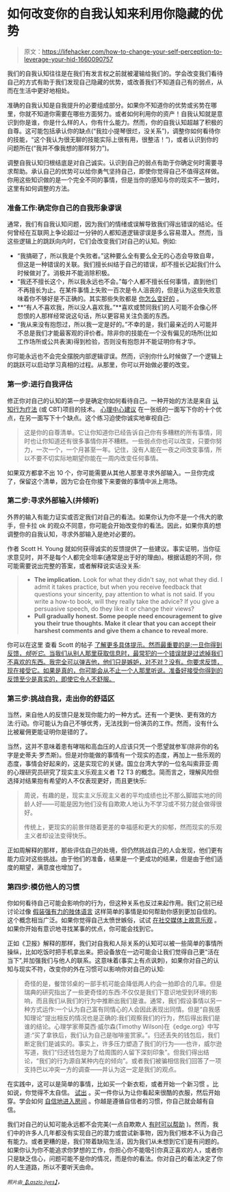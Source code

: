 # 如何改变你的自我认知来利用你隐藏的优势

> 原文：<https://lifehacker.com/how-to-change-your-self-perception-to-leverage-your-hid-1660090757>

我们的自我认知往往是在我们有发言权之前就被灌输给我们的。学会改变我们看待自己的方式有助于我们发现自己隐藏的优势，或改善我们不知道自己有的弱点，从而在生活中更好地相处。



准确的自我认知是自我提升的必要组成部分。如果你不知道你的优势或劣势在哪里，你就不知道你需要在哪些方面努力。或者如何利用你的资产！自我认知就是意识到你是谁，你是什么样的人，你有什么能力。然而，你的自我认知超越了积极的自尊。这可能包括承认你的缺点(“我拉小提琴很烂，没关系”)，调整你如何看待你的技能，“这个我认为很无聊的技能实际上很有用，很整洁！”)，或者认识到你的问题所在(“我并不像我想的那样努力”)。

调整自我认知归根结底是对自己诚实。认识到自己的弱点有助于你确定何时需要寻求帮助。承认自己的优势可以给你勇气坚持自己，即使你觉得自己不值得这样做。你用这些知识做的是一个完全不同的事情，但是当你的感知与你的现实不一致时，这里有如何调整的方法。

### **准备工作:确定你自己的自我形象谬误**

通常，我们有自我认知问题，因为我们的情绪或误解导致我们得出错误的结论。任何曾经在互联网上争论超过一分钟的人都知道逻辑谬误是多么容易潜入。然而，当这些逻辑上的跳跃向内时，它们会改变我们对自己的认知。例如:

*   “我搞砸了，所以我是个失败者。”这种要么全有要么全无的心态会导致自卑，但这是一种错误的关联。我们擅长纠结于自己的错误，却不擅长记起我们什么时候做对了。消极并不能消除积极。
*   “我还不擅长这个，所以我永远也不会。”每个人都不擅长任何事情，直到他们不再擅长为止。在某件事情上失败一百次是令人沮丧的，但是认为这些失败意味着你不够好是不正确的。其实那些失败都是 [你怎么变好的](http://lifehacker.com/reframe-how-you-think-about-failure-by-changing-its-def-596193760) 。
*   **“有人不喜欢我，所以没人喜欢我。”**喜欢或赞同我们的人可能不会像心怀怨恨的人那样经常说这句话，所以更容易关注负面的东西。
*   “我从来没有抱怨过，所以我一定是好的。”不幸的是，我们最亲近的人可能并不总是我们才能最客观的评价者。除非你的技能在一个没有偏见的场所(比如工作场所或公共表演)得到检验，否则没有抱怨并不能证明你有才华。

你可能永远也不会完全摆脱内部逻辑谬误。然而，识别你什么时候做了一个逻辑上的跳跃可以启动学习真相的过程。从那里，你可以开始做必要的改变。

### **第一步:进行自我评估**

修正你对自己的认知的第一步是确定你如何看待自己。一种开始的方法是来自 [认知行为疗法](http://www.mayoclinic.org/tests-procedures/cognitive-behavioral-therapy/basics/definition/prc-20013594) (或 CBT)项目的技术。 [心理中心建议](http://psychcentral.com/blog/archives/2011/10/30/6-tips-to-improve-your-self-esteem/) 在一张纸的一面写下你的十个优点，在另一面写下十个缺点。这个练习迫使你诚实地审视自己:

> 这是你的自尊清单。它让你知道你已经告诉自己你有多糟糕的所有事情，同时也让你知道还有很多事情你并不糟糕。一些弱点你也可以改变，只要你努力，一次一个，一个月甚至一年。记住，没有人能在一夜之间改变事情，所以不要不切实际地期望你能在一周内改变任何事情。

如果双方都拿不出 10 个，你可能需要从其他人那里寻求外部输入。一旦你完成了，保留这个清单，因为它会在你接下来要做的事情中派上用场。

### **第二步:寻求外部输入(并倾听)**

外界的输入有能力证实或否定我们对自己的看法。如果你认为你不是一个伟大的歌手，但卡拉 ok 的观众不同意，你可能会开始改变你的看法。因此，如果你真的想调整你的自我认知，寻求外部输入是绝对必要的。

作者 Scott H. Young 就如何获得诚实的反馈提供了一些建议。事实证明，当你征求意见时，并不是每个人都完全坦率(通常是出于好的理由)。根据话题的不同，你可能需要说出完整的答案，或者解释说实话没关系:

> *   **The implication.** Look for what they didn't say, not what they did. I admit it takes practice, but when you receive feedback that questions your sincerity, pay attention to what is not said. If you write a how-to book, will they really take the advice? If you give a persuasive speech, do they like it or change their views?
> *   **Pull gradually honest. Some people need encouragement to give you their true thoughts. Make it clear that you can accept their harshest comments and give them a chance to reveal more.**

你可以在这里 查看 Scott 的帖子 [了解更多具体提示。然而最重要的是:一旦你得到反馈，*倾听它*。当我们从别人那里获取信息时，最常犯的一个错误就是过滤掉我们不喜欢的东西。我完全可以弹吉他，他们只是嫉妒，对不对？没有。你要求反馈，现在接受它。如果是真的，你可能会从不止一个人那里听说。准备好接受你得到的反馈至少是真实的，即使它令人不舒服。](http://www.scotthyoung.com/blog/2007/06/18/10-must-have-steps-to-getting-honest-feedback/)

### **第三步:挑战自我，走出你的舒适区**

当然，来自他人的反馈只是发现你能力的一种方式。还有一个更快、更有效的方法:行动。你可能认为自己不够优秀，无法找到一份演员的工作。然而，没有什么比被雇佣更能证明你是错的了。

当然，这并不意味着患有哮喘和高血压的人应该只凭一个愿望就参军(除非你的名字是史蒂夫·罗杰斯)。但是对你能做的事情有一个现实的态度，再加上一些乐观的态度，事情会好起来的，这是实现它的关键。国立台湾大学的一位名叫索菲亚·周的心理研究员研究了现实主义乐观主义者 T2 T3 的概念。简而言之，理解风险但选择对结果抱有希望的人不仅表现更好，而且更快乐:

> 周说，有趣的是，现实主义乐观主义者的平均成绩也比不那么脚踏实地的同龄人好——可能是因为他们没有自欺欺人地认为不学习或不努力就会做得很好。
> 
> 传统上，更现实的前景伴随着更差的幸福感和更大的抑郁，然而现实的乐观主义者却设法变得快乐。

正如周解释的那样，那些评估自己的处境，但仍然挑战自己的人会发现，他们更有能力应对这些挑战。由于他们的准备，结果是一个更成功的结果，但是由于他们适度的期望，满意度也增加了。

### 第四步:模仿他人的习惯

你如何看待自己可能会影响你的行为，但这种关系也反过来起作用。我们之前已经讨论过像 [假装强有力的肢体语言](https://lifehacker.com/faking-powerful-body-language-reduces-stress-and-makes-5987141) 这样简单的事情是如何帮助你感到更加自信的。这个概念相当广泛。如果你觉得自己太愤世嫉俗，试试 [在社交媒体上故意乐观](http://lifehacker.com/how-to-stop-being-a-cynical-asshole-1537302138) 。如果你开始有意识地寻找某事的优点，你可能会找到它。

正如《卫报》解释的那样，我们对自我和人际关系的认知可以被一些简单的事情所操纵，比如吃饭时把手机拿出来。把设备放在一边可能会让我们觉得自己更“活在当下”,并加强我们与他人的联系。这意味着(事实上有点讽刺)，如果你对自己的认知与现实不符，改变你的外在习惯可以影响你对自己的认知:

> 奇怪的是，餐馆邻桌的一部手机可能会降低两人约会一拍即合的几率。但是瑞典的研究指出了一些更奇怪的东西:不仅仅是我们下意识地受到环境的影响，而且我们从我们的行为中推断出我们是谁。通常，我们假设事情以另一种方式运作:一个认为自己富有同情心的人会因此表现出同情。但是“自我感知理论”提出相反的情况也是正确的:我们观察我们的行为，然后得出我们是谁的结论。心理学家蒂莫西·威尔森(Timothy Wilson)在《edge.org》中写道:“买了拿铁后，我们认为自己是咖啡鉴赏家。”。归还丢失的钱包后，我们断定我们是诚实的。事实上，许多压力塑造了我们的行为——也许，威尔逊写道，我们“归还钱包是为了给周围的人留下深刻印象”。但我们得出结论，“我们的行为源自某种内在的倾向”。或者我们被骗相信我们回答了一项支持巴以冲突一方的调查——并认为这一定是我们的观点。

在实践中，这可以是简单的事情，比如买一个新衣柜，或者开始一个新习惯 。比如说，你觉得不太自信。 [试出](http://lifehacker.com/how-to-build-your-confidence-and-why-it-matters-1442414831) 。买一件你认为让你看起来很酷的衣服，然后开始穿。学会如何 [自信地进入房间](http://lifehacker.com/how-to-enter-a-room-with-confidence-1583518887) 。你越是遵循自信者的习惯，你自己就会越有自信。

我们对自己的认知可能永远都不会完美(一点自欺欺人 [有时可以帮助](http://lifehacker.com/how-to-make-yourself-luckier-5944500) )。然而，我们中的许多人几年都没有实现自己的潜力或尝试新事物，因为我们根本不认为自己有能力。或者更糟的是，我们带着缺陷生活，因为我们从未想到它们是有问题的。如果你认为你不能追求你梦想的工作，你担心你不能吸引你真正喜欢的人，或者你只是缺乏信心，问题可能不是你的情况，而是你的看法。你对自己的看法决定了你的人生道路，所以不要听天由命。

<small>*照片由*</small>[<small>*【Laszlo ilyes】*</small>](https://www.flickr.com/photos/laszlo-photo/1898579533)*，*